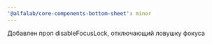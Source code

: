 ```yaml
---
'@alfalab/core-components-bottom-sheet': minor
---
```


Добавлен проп disableFocusLock, отключающий ловушку фокуса
